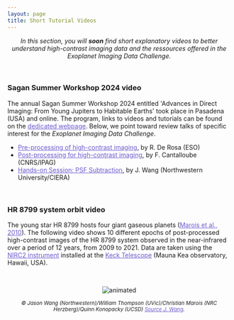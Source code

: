 ```yaml
---
layout: page
title: Short Tutorial Videos
---
```

<link rel="stylesheet" href="https://www.w3schools.com/w3css/4/w3.css">

<i><center>In this section, you will <strong>soon</strong> find short explanatory videos to better understand high-contrast imaging data and the ressources offered in the Exoplanet Imaging Data Challenge.</center></i>

<br>

### Sagan Summer Workshop 2024 video ###
The annual Sagan Summer Workshop 2024 entitled 'Advances in Direct Imaging: From Young Jupiters to Habitable Earths' took place in Pasadena (USA) and online. The program, links to videos and tutorials can be found on the <a href="https://nexsci.caltech.edu/workshop/2024/" style="text-decoration:underline;color:slateblue">dedicated webpage</a>. Below, we point toward review talks of specific interest for the *Exoplanet Imaging Data Challenge*.

* <a href="https://www.youtube.com/watch?v=0v4q6VN4b9M" style="text-decoration:underline;color:slateblue">Pre-processing of high-contrast imaging</a>, by R. De Rosa (ESO)
* <a href="https://www.youtube.com/watch?v=db3Hl7rCEaw&feature=youtu.be" style="text-decoration:underline;color:slateblue">Post-processing for high-contrast imaging</a>, by F. Cantalloube (CNRS/IPAG)
* <a href="https://www.youtube.com/watch?v=VFd-5If9i-U&feature=youtu.be" style="text-decoration:underline;color:slateblue"> Hands-on Session: PSF Subtraction</a>, by J. Wang (Northwestern University/CIERA)

<br>

### HR 8799 system orbit video ###

The young star HR 8799 hosts four giant gaseous planets (<a href="https://www.nature.com/articles/nature09684.pdf" style="text-decoration:underline;color:slateblue">Marois et al., 2010</a>). The following video shows 10 different epochs of post-processed high-contrast images of the HR 8799 system observed in the near-infrared over a period of 12 years, from 2009 to 2021. Data are taken using the <a href="https://www2.keck.hawaii.edu/inst/nirc2/" style="text-decoration:underline;color:slateblue">NIRC2 instrument</a> installed at the <a href="https://keckobservatory.org/" style="text-decoration:underline;color:slateblue">Keck Telescope</a> (Mauna Kea observatory, Hawaii, USA). 

<br>

<p align="center" width="100" height="100">
  <img src="https://raw.githubusercontent.com/exoplanet-imaging-challenge/exoplanet-imaging-challenge.github.io/master/img/orbit_hr_8799.gif" alt="animated" />
</p>
<center><small><i>&copy; Jason Wang (Northwestern)/William Thompson (UVic)/Christian Marois (NRC Herzberg)/Quinn Konopacky (UCSD) <a href="https://jasonwang.space/orbits.html" style="text-decoration:underline;color:slateblue" target="_blank">Source J. Wang</a>.</i></small></center>

